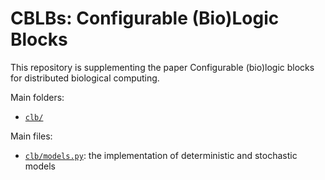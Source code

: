 # CBLBs: Configurable (Bio)Logic Blocks

This repository is supplementing the paper Configurable (bio)logic blocks for distributed biological computing. 

Main folders:
* [```clb/```](/clb/)

Main files:
* [```clb/models.py```](blob/master/clb/models.py): the implementation of deterministic and stochastic models